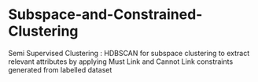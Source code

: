 # Subspace-and-Constrained-Clustering
Semi Supervised Clustering : HDBSCAN for subspace clustering to extract relevant attributes by applying Must Link and Cannot Link constraints generated from labelled dataset
